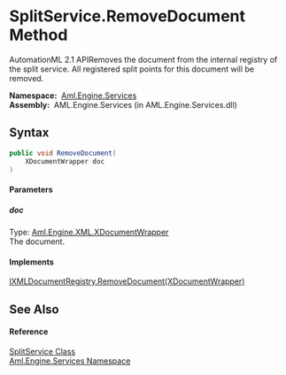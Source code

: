 SplitService.RemoveDocument Method
==================================
AutomationML 2.1 APIRemoves the document from the internal registry of the split service. All registered split points for this document will be removed.

  **Namespace:**  [Aml.Engine.Services][1]  
  **Assembly:**  AML.Engine.Services (in AML.Engine.Services.dll)

Syntax
------

```csharp
public void RemoveDocument(
	XDocumentWrapper doc
)
```

#### Parameters

##### *doc*
Type: [Aml.Engine.XML.XDocumentWrapper][2]  
The document.

#### Implements
[IXMLDocumentRegistry.RemoveDocument(XDocumentWrapper)][3]  


See Also
--------

#### Reference
[SplitService Class][4]  
[Aml.Engine.Services Namespace][1]  

[1]: ../README.md
[2]: ../../Aml.Engine.XML/XDocumentWrapper/README.md
[3]: ../../Aml.Engine.Services.Interfaces/IXMLDocumentRegistry/RemoveDocument.md
[4]: README.md
[5]: https://www.automationml.org
[6]: ../../icons/logoShade.png